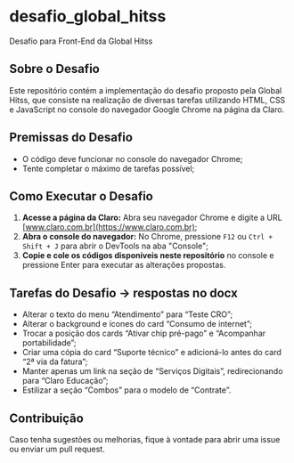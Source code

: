 # desafio_global_hitss
Desafio para Front-End da Global Hitss

## Sobre o Desafio
Este repositório contém a implementação do desafio proposto pela Global Hitss, que consiste na realização de diversas tarefas utilizando HTML, CSS e JavaScript no console do navegador Google Chrome na página da Claro.

## Premissas do Desafio
- O código deve funcionar no console do navegador Chrome;
- Tente completar o máximo de tarefas possível;

## Como Executar o Desafio
1. **Acesse a página da Claro:** Abra seu navegador Chrome e digite a URL [www.claro.com.br](https://www.claro.com.br);
2. **Abra o console do navegador:** No Chrome, pressione `F12` ou `Ctrl + Shift + J` para abrir o DevTools na aba "Console";
3. **Copie e cole os códigos disponíveis neste repositório** no console e pressione Enter para executar as alterações propostas.

## Tarefas do Desafio -> respostas no docx

- Alterar o texto do menu “Atendimento” para “Teste CRO”;
- Alterar o background e ícones do card “Consumo de internet”;
- Trocar a posição dos cards “Ativar chip pré-pago” e “Acompanhar portabilidade”;
- Criar uma cópia do card “Suporte técnico” e adicioná-lo antes do card “2ª via da fatura”;
- Manter apenas um link na seção de “Serviços Digitais”, redirecionando para “Claro Educação”;
- Estilizar a seção “Combos” para o modelo de “Contrate”.

## Contribuição
Caso tenha sugestões ou melhorias, fique à vontade para abrir uma issue ou enviar um pull request.
